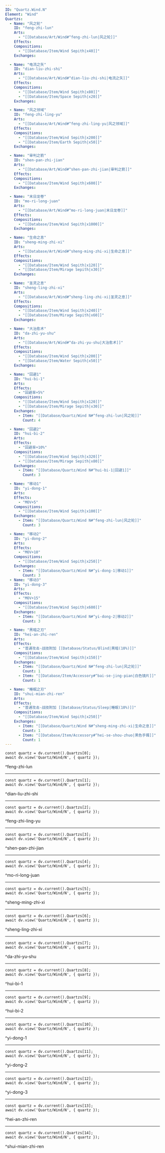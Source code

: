 ```yaml
---
ID: "Quartz.Wind.N"
Element: "Wind"
Quartzs:
  - Name: "风之轮"
    ID: "feng-zhi-lun"
    Arts:
      - "[[Database/Art/Wind#^feng-zhi-lun|风之轮]]"
    Effects:
    Compositions:
      - "[[Database/Item/Wind Sepith|x40]]"
    Exchanges:

  - Name: "电流之矢"
    ID: "dian-liu-zhi-shi"
    Arts:
      - "[[Database/Art/Wind#^dian-liu-zhi-shi|电流之矢]]"
    Effects:
    Compositions:
      - "[[Database/Item/Wind Sepith|x80]]"
      - "[[Database/Item/Space Sepith|x20]]"
    Exchanges:

  - Name: "风之领域"
    ID: "feng-zhi-ling-yu"
    Arts:
      - "[[Database/Art/Wind#^feng-zhi-ling-yu|风之领域]]"
    Effects:
    Compositions:
      - "[[Database/Item/Wind Sepith|x200]]"
      - "[[Database/Item/Earth Sepith|x50]]"
    Exchanges:

  - Name: "审判之箭"
    ID: "shen-pan-zhi-jian"
    Arts:
      - "[[Database/Art/Wind#^shen-pan-zhi-jian|审判之箭]]"
    Effects:
    Compositions:
      - "[[Database/Item/Wind Sepith|x600]]"
    Exchanges:

  - Name: "末日龙卷"
    ID: "mo-ri-long-juan"
    Arts:
      - "[[Database/Art/Wind#^mo-ri-long-juan|末日龙卷]]"
    Effects:
    Compositions:
      - "[[Database/Item/Wind Sepith|x1000]]"
    Exchanges:

  - Name: "生命之息"
    ID: "sheng-ming-zhi-xi"
    Arts:
      - "[[Database/Art/Wind#^sheng-ming-zhi-xi|生命之息]]"
    Effects:
    Compositions:
      - "[[Database/Item/Wind Sepith|x120]]"
      - "[[Database/Item/Mirage Sepith|x30]]"
    Exchanges:

  - Name: "圣灵之息"
    ID: "sheng-ling-zhi-xi"
    Arts:
      - "[[Database/Art/Wind#^sheng-ling-zhi-xi|圣灵之息]]"
    Effects:
    Compositions:
      - "[[Database/Item/Wind Sepith|x240]]"
      - "[[Database/Item/Mirage Sepith|x60]]"
    Exchanges:

  - Name: "大治愈术"
    ID: "da-zhi-yu-shu"
    Arts:
      - "[[Database/Art/Wind#^da-zhi-yu-shu|大治愈术]]"
    Effects:
    Compositions:
      - "[[Database/Item/Wind Sepith|x200]]"
      - "[[Database/Item/Water Sepith|x50]]"
    Exchanges:

  - Name: "回避1"
    ID: "hui-bi-1"
    Arts:
    Effects:
      - "回避率+5%"
    Compositions:
      - "[[Database/Item/Wind Sepith|x120]]"
      - "[[Database/Item/Mirage Sepith|x30]]"
    Exchanges:
      - Item: "[[Database/Quartz/Wind N#^feng-zhi-lun|风之轮]]"
        Count: 4

  - Name: "回避2"
    ID: "hui-bi-2"
    Arts:
    Effects:
      - "回避率+10%"
    Compositions:
      - "[[Database/Item/Wind Sepith|x320]]"
      - "[[Database/Item/Mirage Sepith|x80]]"
    Exchanges:
      - Item: "[[Database/Quartz/Wind N#^hui-bi-1|回避1]]"
        Count: 3

  - Name: "移动1"
    ID: "yi-dong-1"
    Arts:
    Effects:
      - "MOV+5"
    Compositions:
      - "[[Database/Item/Wind Sepith|x100]]"
    Exchanges:
      - Item: "[[Database/Quartz/Wind N#^feng-zhi-lun|风之轮]]"
        Count: 3

  - Name: "移动2"
    ID: "yi-dong-2"
    Arts:
    Effects:
      - "MOV+10"
    Compositions:
      - "[[Database/Item/Wind Sepith|x250]]"
    Exchanges:
      - Item: "[[Database/Quartz/Wind N#^yi-dong-1|移动1]]"
        Count: 3
  - Name: "移动3"
    ID: "yi-dong-3"
    Arts:
    Effects:
      - "MOV+15"
    Compositions:
      - "[[Database/Item/Wind Sepith|x600]]"
    Exchanges:
      - Item: "[[Database/Quartz/Wind N#^yi-dong-2|移动2]]"
        Count: 3

  - Name: "黑暗之刃"
    ID: "hei-an-zhi-ren"
    Arts:
    Effects:
      - "普通攻击·战技附加 [[Database/Status/Blind|黑暗(10%)]]"
    Compositions:
      - "[[Database/Item/Wind Sepith|x150]]"
    Exchanges:
      - Item: "[[Database/Quartz/Wind N#^feng-zhi-lun|风之轮]]"
        Count: 1
      - Item: "[[Database/Item/Accessory#^bai-se-jing-pian|白色镜片]]"
        Count: 1

  - Name: "睡眠之刃"
    ID: "shui-mian-zhi-ren"
    Arts:
    Effects:
      - "普通攻击·战技附加 [[Database/Status/Sleep|睡眠(10%)]]"
    Compositions:
      - "[[Database/Item/Wind Sepith|x250]]"
    Exchanges:
      - Item: "[[Database/Quartz/Wind N#^sheng-ming-zhi-xi|生命之息]]"
        Count: 1
      - Item: "[[Database/Item/Accessory#^hei-se-shou-zhuo|黑色手镯]]"
        Count: 1
---
```

```dataviewjs
const quartz = dv.current().Quartzs[0];
await dv.view('Quartz/Wind/N', { quartz });
```
^feng-zhi-lun

---

```dataviewjs
const quartz = dv.current().Quartzs[1];
await dv.view('Quartz/Wind/N', { quartz });
```
^dian-liu-zhi-shi

---

```dataviewjs
const quartz = dv.current().Quartzs[2];
await dv.view('Quartz/Wind/N', { quartz });
```
^feng-zhi-ling-yu

---

```dataviewjs
const quartz = dv.current().Quartzs[3];
await dv.view('Quartz/Wind/N', { quartz });
```
^shen-pan-zhi-jian

---

```dataviewjs
const quartz = dv.current().Quartzs[4];
await dv.view('Quartz/Wind/N', { quartz });
```
^mo-ri-long-juan

---

```dataviewjs
const quartz = dv.current().Quartzs[5];
await dv.view('Quartz/Wind/N', { quartz });
```
^sheng-ming-zhi-xi

---

```dataviewjs
const quartz = dv.current().Quartzs[6];
await dv.view('Quartz/Wind/N', { quartz });
```
^sheng-ling-zhi-xi

---

```dataviewjs
const quartz = dv.current().Quartzs[7];
await dv.view('Quartz/Wind/N', { quartz });
```
^da-zhi-yu-shu

---

```dataviewjs
const quartz = dv.current().Quartzs[8];
await dv.view('Quartz/Wind/N', { quartz });
```
^hui-bi-1

---

```dataviewjs
const quartz = dv.current().Quartzs[9];
await dv.view('Quartz/Wind/N', { quartz });
```
^hui-bi-2

---

```dataviewjs
const quartz = dv.current().Quartzs[10];
await dv.view('Quartz/Wind/N', { quartz });
```
^yi-dong-1

---

```dataviewjs
const quartz = dv.current().Quartzs[11];
await dv.view('Quartz/Wind/N', { quartz });
```
^yi-dong-2

---

```dataviewjs
const quartz = dv.current().Quartzs[12];
await dv.view('Quartz/Wind/N', { quartz });
```
^yi-dong-3

---

```dataviewjs
const quartz = dv.current().Quartzs[13];
await dv.view('Quartz/Wind/N', { quartz });
```
^hei-an-zhi-ren

---

```dataviewjs
const quartz = dv.current().Quartzs[14];
await dv.view('Quartz/Wind/N', { quartz });
```
^shui-mian-zhi-ren
